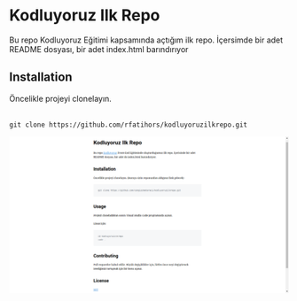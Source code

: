 # Kodluyoruz Ilk Repo
Bu repo Kodluyoruz Eğitimi kapsamında açtığım ilk repo. İçersimde bir adet README dosyası, bir adet index.html barındırıyor

## Installation

Öncelikle projeyi clonelayın. 

```

git clone https://github.com/rfatihors/kodluyoruzilkrepo.git

```


![ProjemizinBirResmi](https://raw.githubusercontent.com/Kodluyoruz/taskforce/main/git/odev1/figures/markdown.png)
